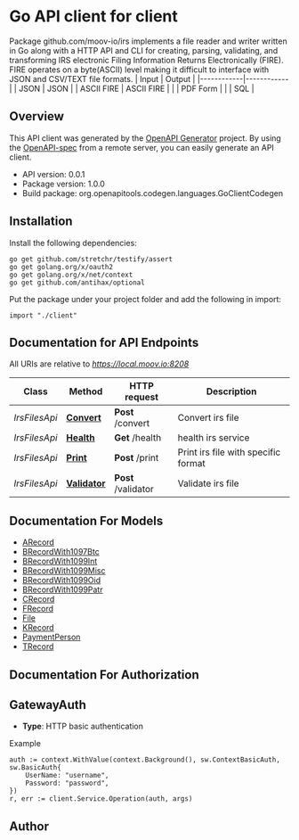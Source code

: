 # Go API client for client

Package github.com/moov-io/irs implements a file reader and writer written in Go along with a HTTP API and CLI for creating, parsing, validating, and transforming IRS electronic Filing Information Returns Electronically (FIRE). FIRE operates on a byte(ASCII) level making it difficult to interface with JSON and CSV/TEXT file formats.
| Input      | Output     | |------------|------------| | JSON       | JSON       | | ASCII FIRE | ASCII FIRE | |            | PDF Form   | |            | SQL        | 

## Overview
This API client was generated by the [OpenAPI Generator](https://openapi-generator.tech) project.  By using the [OpenAPI-spec](https://www.openapis.org/) from a remote server, you can easily generate an API client.

- API version: 0.0.1
- Package version: 1.0.0
- Build package: org.openapitools.codegen.languages.GoClientCodegen

## Installation

Install the following dependencies:

```shell
go get github.com/stretchr/testify/assert
go get golang.org/x/oauth2
go get golang.org/x/net/context
go get github.com/antihax/optional
```

Put the package under your project folder and add the following in import:

```golang
import "./client"
```

## Documentation for API Endpoints

All URIs are relative to *https://local.moov.io:8208*

Class | Method | HTTP request | Description
------------ | ------------- | ------------- | -------------
*IrsFilesApi* | [**Convert**](docs/IrsFilesApi.md#convert) | **Post** /convert | Convert irs file
*IrsFilesApi* | [**Health**](docs/IrsFilesApi.md#health) | **Get** /health | health irs service
*IrsFilesApi* | [**Print**](docs/IrsFilesApi.md#print) | **Post** /print | Print irs file with specific format
*IrsFilesApi* | [**Validator**](docs/IrsFilesApi.md#validator) | **Post** /validator | Validate irs file


## Documentation For Models

 - [ARecord](docs/ARecord.md)
 - [BRecordWith1097Btc](docs/BRecordWith1097Btc.md)
 - [BRecordWith1099Int](docs/BRecordWith1099Int.md)
 - [BRecordWith1099Misc](docs/BRecordWith1099Misc.md)
 - [BRecordWith1099Oid](docs/BRecordWith1099Oid.md)
 - [BRecordWith1099Patr](docs/BRecordWith1099Patr.md)
 - [CRecord](docs/CRecord.md)
 - [FRecord](docs/FRecord.md)
 - [File](docs/File.md)
 - [KRecord](docs/KRecord.md)
 - [PaymentPerson](docs/PaymentPerson.md)
 - [TRecord](docs/TRecord.md)


## Documentation For Authorization



## GatewayAuth

- **Type**: HTTP basic authentication

Example

```golang
auth := context.WithValue(context.Background(), sw.ContextBasicAuth, sw.BasicAuth{
    UserName: "username",
    Password: "password",
})
r, err := client.Service.Operation(auth, args)
```



## Author



